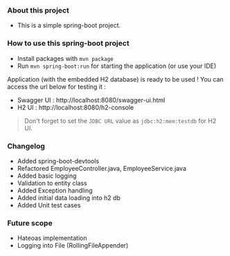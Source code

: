 ### About this project

- This is a simple spring-boot project.


### How to use this spring-boot project

- Install packages with `mvn package`
- Run `mvn spring-boot:run` for starting the application (or use your IDE)

Application (with the embedded H2 database) is ready to be used ! You can access the url below for testing it :

- Swagger UI : http://localhost:8080/swagger-ui.html
- H2 UI : http://localhost:8080/h2-console

> Don't forget to set the `JDBC URL` value as `jdbc:h2:mem:testdb` for H2 UI.


### Changelog

- Added spring-boot-devtools
- Refactored EmployeeController.java, EmployeeService.java
- Added basic logging
- Validation to entity class
- Added Exception handling
- Added initial data loading into h2 db
- Added Unit test cases

### Future scope

- Hateoas implementation
- Logging into File (RollingFileAppender)
